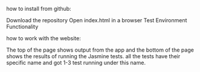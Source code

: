 how to install from github:

Download the repository
Open index.html in a browser
Test Environment Functionality

how to work with the website:

The top of the page shows output from the app and the bottom of the page shows the results of running the Jasmine tests.
all the tests have their specific name and got 1-3 test running under this name.



